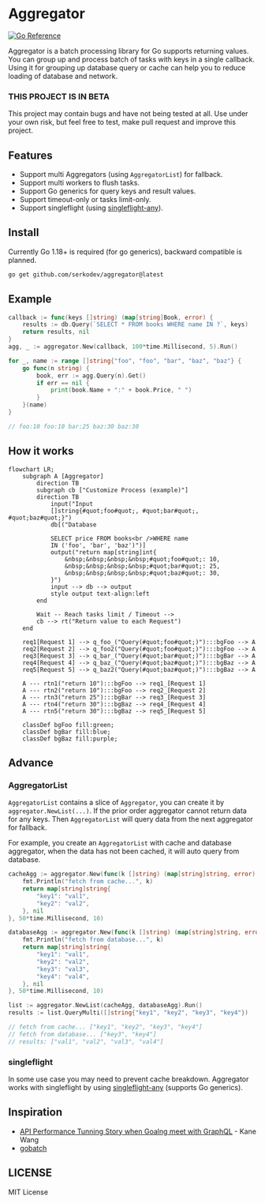 # Aggregator

[![Go Reference](https://pkg.go.dev/badge/github.com/serkodev/aggregator.svg)](https://pkg.go.dev/github.com/serkodev/aggregator)

Aggregator is a batch processing library for Go supports returning values. You can group up and process batch of tasks with keys in a single callback. Using it for grouping up database query or cache can help you to reduce loading of database and network.

### THIS PROJECT IS IN BETA

This project may contain bugs and have not being tested at all. Use under your own risk, but feel free to test, make pull request and improve this project.

## Features

- Support multi Aggregators (using `AggregatorList`) for fallback.
- Support multi workers to flush tasks.
- Support Go generics for query keys and result values.
- Support timeout-only or tasks limit-only.
- Support singleflight (using [singleflight-any](https://github.com/serkodev/singleflight-any)).

## Install

Currently Go 1.18+ is required (for go generics), backward compatible is planned.

```bash
go get github.com/serkodev/aggregator@latest
```

## Example

```go
callback := func(keys []string) (map[string]Book, error) {
    results := db.Query(`SELECT * FROM books WHERE name IN ?`, keys)
    return results, nil
}
agg, _ := aggregator.New(callback, 100*time.Millisecond, 5).Run()

for _, name := range []string{"foo", "foo", "bar", "baz", "baz"} {
    go func(n string) {
        book, err := agg.Query(n).Get()
        if err == nil {
            print(book.Name + ":" + book.Price, " ")
        }
    }(name)
}

// foo:10 foo:10 bar:25 baz:30 baz:30
```

## How it works

```mermaid
flowchart LR;
    subgraph A [Aggregator]
        direction TB
        subgraph cb ["Customize Process (example)"]
        direction TB
            input("Input
            []string{#quot;foo#quot;, #quot;bar#quot;, #quot;baz#quot;}")
            db[("Database

            SELECT price FROM books<br />WHERE name
            IN ('foo', 'bar', 'baz')")]
            output("return map[string]int{
                &nbsp;&nbsp;&nbsp;&nbsp;#quot;foo#quot;: 10,
                &nbsp;&nbsp;&nbsp;&nbsp;#quot;bar#quot;: 25,
                &nbsp;&nbsp;&nbsp;&nbsp;#quot;baz#quot;: 30,
            }")
            input --> db --> output
            style output text-align:left
        end

        Wait -- Reach tasks limit / Timeout -->
        cb --> rt("Return value to each Request")
    end

    req1[Request 1] --> q_foo_("Query(#quot;foo#quot;)"):::bgFoo --> A
    req2[Request 2] --> q_foo2("Query(#quot;foo#quot;)"):::bgFoo --> A
    req3[Request 3] --> q_bar_("Query(#quot;bar#quot;)"):::bgBar --> A
    req4[Request 4] --> q_baz_("Query(#quot;baz#quot;)"):::bgBaz --> A
    req5[Request 5] --> q_baz2("Query(#quot;baz#quot;)"):::bgBaz --> A

    A --- rtn1("return 10"):::bgFoo --> req1_[Request 1]
    A --- rtn2("return 10"):::bgFoo --> req2_[Request 2]
    A --- rtn3("return 25"):::bgBar --> req3_[Request 3]
    A --- rtn4("return 30"):::bgBaz --> req4_[Request 4]
    A --- rtn5("return 30"):::bgBaz --> req5_[Request 5]

    classDef bgFoo fill:green;
    classDef bgBar fill:blue;
    classDef bgBaz fill:purple;
```

## Advance

### AggregatorList

`AggregatorList` contains a slice of `Aggregator`, you can create it by `aggregator.NewList(...)`. If the prior order aggregator cannot return data for any keys. Then `AggregatorList` will query data from the next aggregator for fallback.

For example, you create an `AggregatorList` with cache and database aggregator, when the data has not been cached, it will auto query from database.

```go
cacheAgg := aggregator.New(func(k []string) (map[string]string, error) {
    fmt.Println("fetch from cache...", k)
    return map[string]string{
        "key1": "val1",
        "key2": "val2",
    }, nil
}, 50*time.Millisecond, 10)

databaseAgg := aggregator.New(func(k []string) (map[string]string, error) {
    fmt.Println("fetch from database...", k)
    return map[string]string{
        "key1": "val1",
        "key2": "val2",
        "key3": "val3",
        "key4": "val4",
    }, nil
}, 50*time.Millisecond, 10)

list := aggregator.NewList(cacheAgg, databaseAgg).Run()
results := list.QueryMulti([]string{"key1", "key2", "key3", "key4"})

// fetch from cache... ["key1", "key2", "key3", "key4"]
// fetch from database... ["key3", "key4"]
// results: ["val1", "val2", "val3", "val4"]
```

### singleflight

In some use case you may need to prevent cache breakdown. Aggregator works with singleflight by using [singleflight-any](https://github.com/serkodev/singleflight-any) (supports Go generics).

## Inspiration

- [API Performance Tunning Story when Goalng meet with GraphQL](https://hackmd.io/zvmgdunRR8mjAjVIMx0eDA?both) - Kane Wang
- [gobatch](https://github.com/herryg91/gobatch)

## LICENSE

MIT License

